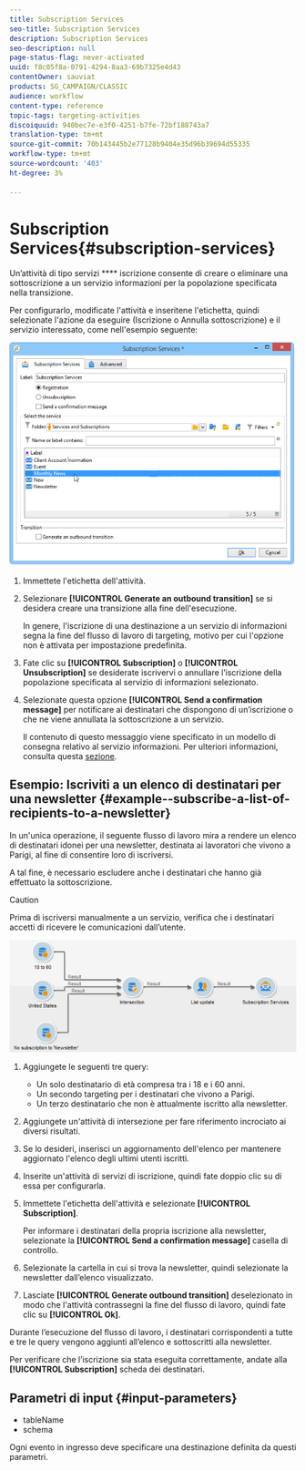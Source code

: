 ```yaml
---
title: Subscription Services
seo-title: Subscription Services
description: Subscription Services
seo-description: null
page-status-flag: never-activated
uuid: f8c05f8a-0791-4294-8aa3-69b7325e4d43
contentOwner: sauviat
products: SG_CAMPAIGN/CLASSIC
audience: workflow
content-type: reference
topic-tags: targeting-activities
discoiquuid: 940bec7e-e3f0-4251-b7fe-72bf188743a7
translation-type: tm+mt
source-git-commit: 70b143445b2e77128b9404e35d96b39694d55335
workflow-type: tm+mt
source-wordcount: '403'
ht-degree: 3%

---
```



# Subscription Services{#subscription-services}

Un’attività di tipo servizi **** iscrizione consente di creare o eliminare una sottoscrizione a un servizio informazioni per la popolazione specificata nella transizione.

Per configurarlo, modificate l&#39;attività e inseritene l&#39;etichetta, quindi selezionate l&#39;azione da eseguire (Iscrizione o Annulla sottoscrizione) e il servizio interessato, come nell&#39;esempio seguente:

![](assets/edit_service_inscription.png)

1. Immettete l&#39;etichetta dell&#39;attività.
1. Selezionare **[!UICONTROL Generate an outbound transition]** se si desidera creare una transizione alla fine dell&#39;esecuzione.

   In genere, l&#39;iscrizione di una destinazione a un servizio di informazioni segna la fine del flusso di lavoro di targeting, motivo per cui l&#39;opzione non è attivata per impostazione predefinita.

1. Fate clic su **[!UICONTROL Subscription]** o **[!UICONTROL Unsubscription]** se desiderate iscrivervi o annullare l’iscrizione della popolazione specificata al servizio di informazioni selezionato.
1. Selezionate questa opzione **[!UICONTROL Send a confirmation message]** per notificare ai destinatari che dispongono di un’iscrizione o che ne viene annullata la sottoscrizione a un servizio.

   Il contenuto di questo messaggio viene specificato in un modello di consegna relativo al servizio informazioni. Per ulteriori informazioni, consulta questa [sezione](../../delivery/using/managing-subscriptions.md).

## Esempio: Iscriviti a un elenco di destinatari per una newsletter {#example--subscribe-a-list-of-recipients-to-a-newsletter}

In un&#39;unica operazione, il seguente flusso di lavoro mira a rendere un elenco di destinatari idonei per una newsletter, destinata ai lavoratori che vivono a Parigi, al fine di consentire loro di iscriversi.

A tal fine, è necessario escludere anche i destinatari che hanno già effettuato la sottoscrizione.

>[!CAUTION]
>
>Prima di iscriversi manualmente a un servizio, verifica che i destinatari accetti di ricevere le comunicazioni dall’utente.

![](assets/subscription_services_example.png)

1. Aggiungete le seguenti tre query:

   * Un solo destinatario di età compresa tra i 18 e i 60 anni.
   * Un secondo targeting per i destinatari che vivono a Parigi.
   * Un terzo destinatario che non è attualmente iscritto alla newsletter.

1. Aggiungete un&#39;attività di intersezione per fare riferimento incrociato ai diversi risultati.
1. Se lo desideri, inserisci un aggiornamento dell&#39;elenco per mantenere aggiornato l&#39;elenco degli ultimi utenti iscritti.
1. Inserite un&#39;attività di servizi di iscrizione, quindi fate doppio clic su di essa per configurarla.
1. Immettete l&#39;etichetta dell&#39;attività e selezionate **[!UICONTROL Subscription]**.

   Per informare i destinatari della propria iscrizione alla newsletter, selezionate la **[!UICONTROL Send a confirmation message]** casella di controllo.

1. Selezionate la cartella in cui si trova la newsletter, quindi selezionate la newsletter dall’elenco visualizzato.
1. Lasciate **[!UICONTROL Generate outbound transition]** deselezionato in modo che l&#39;attività contrassegni la fine del flusso di lavoro, quindi fate clic su **[!UICONTROL Ok]**.

Durante l’esecuzione del flusso di lavoro, i destinatari corrispondenti a tutte e tre le query vengono aggiunti all’elenco e sottoscritti alla newsletter.

Per verificare che l’iscrizione sia stata eseguita correttamente, andate alla **[!UICONTROL Subscription]** scheda dei destinatari.

## Parametri di input {#input-parameters}

* tableName
* schema

Ogni evento in ingresso deve specificare una destinazione definita da questi parametri.
